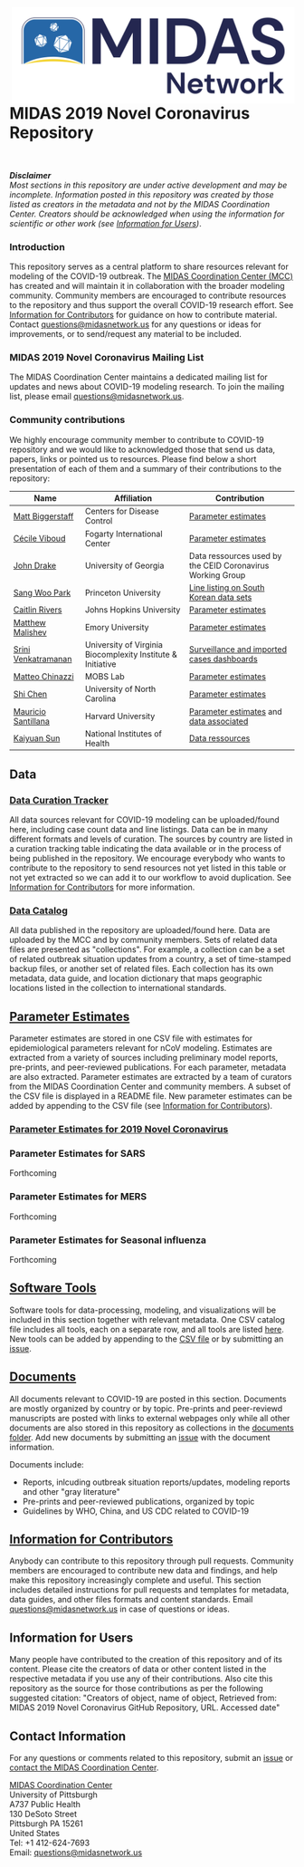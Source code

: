 <img src="docs/MIDAS-4.png" align="right" width=500/>

# MIDAS 2019 Novel Coronavirus Repository
</br>

***Disclaimer***   
*Most sections in this repository are under active development and may be incomplete.
Information posted in this repository was created by those listed as creators in the metadata and not by the MIDAS Coordination Center. Creators should be acknowledged when using the information for scientific or other work (see [Information for Users](#userinfo))*.


### Introduction 
This repository serves as a central platform to share resources relevant for modeling of the COVID-19 outbreak. The [MIDAS Coordination Center (MCC)](https://midasnetwork.us/mcc/) has created and will maintain it in collaboration with the broader modeling community. Community members are encouraged to contribute resources to the repository and thus support the overall COVID-19 research effort. See [Information for Contributors](https://github.com/midas-network/COVID-19/wiki/Information-for-Contributors) for guidance on how to contribute material. Contact questions@midasnetwork.us for any questions or ideas for improvements, or to send/request any material to be included. 

### MIDAS 2019 Novel Coronavirus Mailing List
The MIDAS Coordination Center maintains a dedicated mailing list for updates and news about COVID-19 modeling research. To join the mailing list, please email questions@midasnetwork.us. 

### Community contributions
We highly encourage community member to contribute to COVID-19 repository and we would like to acknowledged those that send us data, papers, links or pointed us to resources. Please find below a short presentation of each of them and a summary of their contributions to the repository:

|Name|Affiliation|Contribution| 
|-------|------|---|
|[Matt Biggerstaff](https://midasnetwork.us/people/matthew-biggerstaff/)|Centers for Disease Control|[Parameter estimates](https://github.com/midas-network/COVID-19/tree/master/parameter_estimates/2019_novel_coronavirus)| 
|[Cécile Viboud](https://midasnetwork.us/people/cecile-viboud/)|Fogarty International Center|[Parameter estimates](https://github.com/midas-network/COVID-19/tree/master/parameter_estimates/2019_novel_coronavirus)| 
|[John Drake](https://midasnetwork.us/people/john-drake/)|University of Georgia|Data ressources used by the CEID Coronavirus Working Group|
|[Sang Woo Park](https://twitter.com/sang_woo_park)|Princeton University|[Line listing on South Korean data sets](https://github.com/midas-network/COVID-19/tree/master/data/cases/south%20korea/line_list_park_github)| 
|[Caitlin Rivers](https://midasnetwork.us/people/caitlin-rivers/)|Johns Hopkins University|[Parameter estimates](https://github.com/midas-network/COVID-19/tree/master/parameter_estimates/2019_novel_coronavirus)| 
|[Matthew Malishev](https://darwinanddavis.github.io/DataPortfolio/)|Emory University|[Parameter estimates](https://github.com/midas-network/COVID-19/tree/master/parameter_estimates/2019_novel_coronavirus)| 
|[Srini Venkatramanan](https://srinivv.com/)|University of Virginia Biocomplexity Institute & Initiative|[Surveillance and imported cases dashboards](https://github.com/midas-network/COVID-19/tree/master/software_tools)| 
|[Matteo Chinazzi](https://midasnetwork.us/people/matteo-chinazzi/)|MOBS Lab|[Parameter estimates](https://github.com/midas-network/COVID-19/tree/master/parameter_estimates/2019_novel_coronavirus)| 
|[Shi Chen](https://publichealth.uncc.edu/directory/shi-chen)|University of North Carolina|[Parameter estimates](https://github.com/midas-network/COVID-19/tree/master/parameter_estimates/2019_novel_coronavirus)| 
|[Mauricio Santillana](https://midasnetwork.us/people/mauricio-santillana-guzman/)|Harvard University|[Parameter estimates](https://github.com/midas-network/COVID-19/tree/master/parameter_estimates/2019_novel_coronavirus) and [data associated](https://github.com/midas-network/COVID-19/tree/master/data/data_from_papers/dataset_luo-et-al_202002/)| 
|[Kaiyuan Sun](http://misms.net/staff/sun/)|National Institutes of Health|[Data ressources](https://github.com/midas-network/COVID-19/tree/master/data/cases/china/cases_travel/)
 
## Data
### <ins>[Data Curation Tracker](https://github.com/midas-network/COVID-19/wiki/Data-curation-tracker)</ins>
All data sources relevant for COVID-19 modeling can be uploaded/found here, including case count data and line listings. Data can be in many different formats and levels of curation. The sources by country are listed in a curation tracking table indicating the data available or in the process of being published in the repository. We encourage everybody who wants to contribute to the repository to send resources not yet listed in this table or not yet extracted so we can add it to our workflow to avoid duplication. See [Information for Contributors](https://github.com/midas-network/COVID-19/wiki/Information-for-Contributors) for more information. 

### <ins>[Data Catalog](https://github.com/midas-network/COVID-19/wiki/Data-catalog)</ins>
All data published in the repository are uploaded/found here. Data are uploaded by the MCC and by community members. Sets of related data files are presented as "collections". For example, a collection can be a set of related outbreak situation updates from a country, a set of time-stamped backup files, or another set of related files. Each collection has its own metadata, data guide, and location dictionary that maps geographic locations listed in the collection to international standards. 

## <ins>[Parameter Estimates](https://github.com/midas-network/COVID-19/tree/master/parameter_estimates/2019_novel_coronavirus)</ins>
Parameter estimates are stored in one CSV file with estimates for epidemiological parameters relevant for nCoV modeling. Estimates are extracted from a variety of sources including preliminary model reports, pre-prints, and peer-reviewed publications. For each parameter, metadata are also extracted. Parameter estimates are extracted by a team of curators from the MIDAS Coordination Center and community members. A subset of the CSV file is displayed in a README file. New parameter estimates can be added by appending to the CSV file (see [Information for Contributors](https://github.com/midas-network/COVID-19/wiki/Information-for-Contributors)).

### <ins>[Parameter Estimates for 2019 Novel Coronavirus](https://github.com/midas-network/COVID-19/tree/master/parameter_estimates/2019_novel_coronavirus)</ins>

### Parameter Estimates for SARS
Forthcoming
### Parameter Estimates for MERS
Forthcoming
### Parameter Estimates for Seasonal influenza
Forthcoming

## <ins>[Software Tools](https://github.com/midas-network/COVID-19/tree/master/software_tools)</ins>
Software tools for data-processing, modeling, and visualizations will be included in this section together with relevant metadata. One CSV catalog file includes all tools, each on a separate row, and all tools are listed [here](https://github.com/midas-network/COVID-19/blob/master/software_tools/README.md). New tools can be added by appending to the [CSV file](https://github.com/midas-network/COVID-19/blob/master/software_tools/software_catalog.csv) or by submitting an [issue](https://github.com/midas-network/COVID-19/issues). 

## <ins>[Documents](https://github.com/midas-network/COVID-19/wiki/Documents)</ins>
All documents relevant to COVID-19 are posted in this section. Documents are mostly organized by country or by topic. Pre-prints and peer-reviewd manuscripts are posted with links to external webpages only while all other documents are also stored in this repository as collections in the [documents folder](https://github.com/midas-network/COVID-19/tree/master/documents). Add new documents by submitting an [issue](https://github.com/midas-network/COVID-19/issues) with the document information.

Documents include:
* Reports, inlcuding outbreak situation reports/updates, modeling reports and other "gray literature"
* Pre-prints and peer-reviewed publications, organized by topic
* Guidelines by WHO, China, and US CDC related to COVID-19

## <ins>[Information for Contributors](https://github.com/midas-network/COVID-19/wiki/Information-for-Contributors)</ins>
Anybody can contribute to this repository through pull requests. Community members are encouraged to contribute new data and findings, and help make this repository increasingly complete and useful. This section includes detailed instructions for pull requests and templates for metadata, data guides, and other files formats and content standards. Email questions@midasnetwork.us in case of questions or ideas.

## <a id="userinfo"></a>Information for Users
Many people have contributed to the creation of this repository and of its content. Please cite the creators of data or other content listed in the respective metadata if you use any of their contributions. Also cite this repository as the source for those contributions as per the following suggested citation: "Creators of object, name of object, Retrieved from: MIDAS 2019 Novel Coronavirus GitHub Repository, URL. Accessed date"

## Contact Information
For any questions or comments related to this repository, submit an [issue](https://github.com/midas-network/COVID-19/issues) or [contact the MIDAS Coordination Center](mailto:questions@midasnetwork.us). 

[MIDAS Coordination Center](https://midasnetwork.us/mcc/)  
University of Pittsburgh  
A737 Public Health  
130 DeSoto Street  
Pittsburgh PA 15261  
United States  
Tel: +1 412-624-7693  
Email: questions@midasnetwork.us


